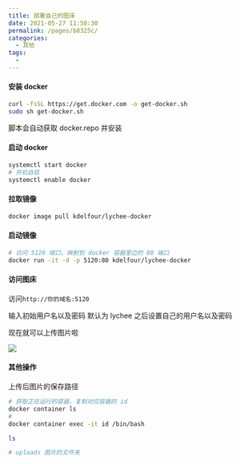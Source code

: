 ```yaml
---
title: 部署自己的图床
date: 2021-05-27 11:50:30
permalink: /pages/b8325c/
categories:
  - 其他
tags:
  - 
---
```


#### 安装 docker

```bash
curl -fsSL https://get.docker.com -o get-docker.sh
sudo sh get-docker.sh
```
脚本会自动获取 docker.repo 并安装

#### 启动 docker

```bash
systemctl start docker
# 开机自启
systemctl enable docker
```

#### 拉取镜像

```bash
docker image pull kdelfour/lychee-docker
```

#### 启动镜像

```bash
# 访问 5120 端口，映射到 docker 容器里边的 80 端口
docker run -it -d -p 5120:80 kdelfour/lychee-docker
```

#### 访问图床
访问`http://你的域名:5120`

输入初始用户名以及密码 默认为 lychee
之后设置自己的用户名以及密码

现在就可以上传图片啦

![](http://120.48.17.92:5120/uploads/big/6c8e3f40c095370b07aa98e0ba8f0370.jpg)

#### 其他操作

上传后图片的保存路径
```bash
# 获取正在运行的容器，复制对应容器的 id
docker container ls
# 
docker container exec -it id /bin/bash

ls

# uploads 图片的文件夹

```